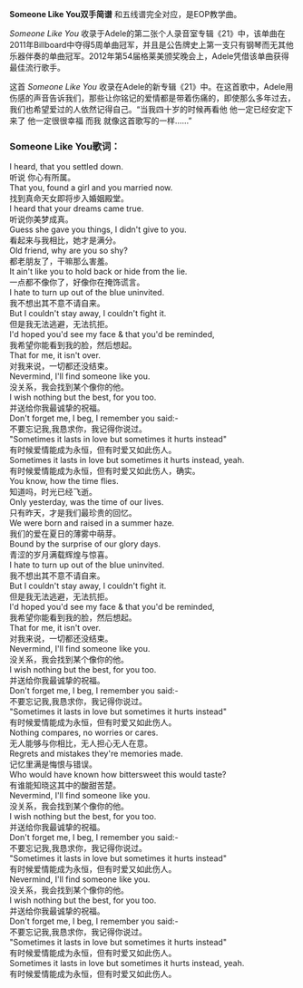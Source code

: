 

**Someone Like You双手简谱** 和五线谱完全对应，是EOP教学曲。

_Someone Like You_
收录于Adele的第二张个人录音室专辑《21》中，该单曲在2011年Billboard中夺得5周单曲冠军，并且是公告牌史上第一支只有钢琴而无其他乐器伴奏的单曲冠军。2012年第54届格莱美颁奖晚会上，Adele凭借该单曲获得最佳流行歌手。

这首 _Someone Like You_
收录在Adele的新专辑《21》中。在这首歌中，Adele用伤感的声音告诉我们，那些让你铭记的爱情都是带着伤痛的，即使那么多年过去，我们也希望爱过的人依然记得自己。“当我四十岁的时候再看他
他一定已经安定下来了 他一定很很幸福 而我 就像这首歌写的一样……”

### Someone Like You歌词：

I heard, that you settled down.  
听说 你心有所属。  
That you, found a girl and you married now.  
找到真命天女即将步入婚姻殿堂。  
I heard that your dreams came true.  
听说你美梦成真。  
Guess she gave you things, I didn't give to you.  
看起来与我相比，她才是满分。  
Old friend, why are you so shy?  
都老朋友了，干嘛那么害羞。  
It ain't like you to hold back or hide from the lie.  
一点都不像你了，好像你在掩饰谎言。  
I hate to turn up out of the blue uninvited.  
我不想出其不意不请自来。  
But I couldn't stay away, I couldn't fight it.  
但是我无法逃避，无法抗拒。  
I'd hoped you'd see my face & that you'd be reminded,  
我希望你能看到我的脸，然后想起。  
That for me, it isn't over.  
对我来说，一切都还没结束。  
Nevermind, I'll find someone like you.  
没关系，我会找到某个像你的他。  
I wish nothing but the best, for you too.  
并送给你我最诚挚的祝福。  
Don't forget me, I beg, I remember you said:-  
不要忘记我,我恳求你，我记得你说过。  
"Sometimes it lasts in love but sometimes it hurts instead"  
有时候爱情能成为永恒，但有时爱又如此伤人。  
Sometimes it lasts in love but sometimes it hurts instead, yeah.  
有时候爱情能成为永恒，但有时爱又如此伤人，确实。  
You know, how the time flies.  
知道吗，时光已经飞逝。  
Only yesterday, was the time of our lives.  
只有昨天，才是我们最珍贵的回忆。  
We were born and raised in a summer haze.  
我们的爱在夏日的薄雾中萌芽。  
Bound by the surprise of our glory days.  
青涩的岁月满载辉煌与惊喜。  
I hate to turn up out of the blue uninvited.  
我不想出其不意不请自来。  
But I couldn't stay away, I couldn't fight it.  
但是我无法逃避，无法抗拒。  
I'd hoped you'd see my face & that you'd be reminded,  
我希望你能看到我的脸，然后想起。  
That for me, it isn't over.  
对我来说，一切都还没结束。  
Nevermind, I'll find someone like you.  
没关系，我会找到某个像你的他。  
I wish nothing but the best, for you too.  
并送给你我最诚挚的祝福。  
Don't forget me, I beg, I remember you said:-  
不要忘记我,我恳求你，我记得你说过。  
"Sometimes it lasts in love but sometimes it hurts instead"  
有时候爱情能成为永恒，但有时爱又如此伤人。  
Nothing compares, no worries or cares.  
无人能够与你相比，无人担心无人在意。  
Regrets and mistakes they're memories made.  
记忆里满是悔恨与错误。  
Who would have known how bittersweet this would taste?  
有谁能知晓这其中的酸甜苦楚。  
Nevermind, I'll find someone like you.  
没关系，我会找到某个像你的他。  
I wish nothing but the best, for you too.  
并送给你我最诚挚的祝福。  
Don't forget me, I beg, I remember you said:-  
不要忘记我,我恳求你，我记得你说过。  
"Sometimes it lasts in love but sometimes it hurts instead"  
有时候爱情能成为永恒，但有时爱又如此伤人。  
Nevermind, I'll find someone like you.  
没关系，我会找到某个像你的他。  
I wish nothing but the best, for you too.  
并送给你我最诚挚的祝福。  
Don't forget me, I beg, I remember you said:-  
不要忘记我,我恳求你，我记得你说过。  
"Sometimes it lasts in love but sometimes it hurts instead"  
有时候爱情能成为永恒，但有时爱又如此伤人。  
Sometimes it lasts in love but sometimes it hurts instead, yeah.  
有时候爱情能成为永恒，但有时爱又如此伤人。

